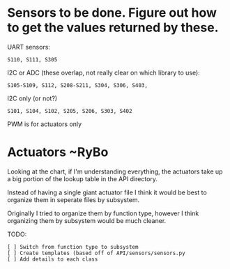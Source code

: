 # Sensors to be done. Figure out how to get the values returned by these.

UART sensors: 

	S110, S111, S305

I2C or ADC (these overlap, not really clear on which library to use): 

	S105-S109, S112, S208-S211, S304, S306, S403,

I2C only (or not?)

	S101, S104, S102, S205, S206, S303, S402

PWM is for actuators only


Actuators ~RyBo
=========

Looking at the chart, if I'm understanding everything, the
actuators take up a big portion of the lookup table in the API
directory. 

Instead of having a single giant actuator file I think it would be 
best to organize them in seperate files by subsystem. 

Originally I tried to organize them by function type, however I think organizing them by subsystem would be much cleaner.
 
TODO:

    [ ] Switch from function type to subsystem
    [ ] Create templates (based off of API/sensors/sensors.py  
    [ ] Add details to each class
